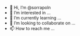 - 👋 Hi, I’m @sorrapoln
- 👀 I’m interested in ...
- 🌱 I’m currently learning ...
- 💞️ I’m looking to collaborate on ...
- 📫 How to reach me ...

<!---
sorrapoln/sorrapoln is a ✨ special ✨ repository because its `README.md` (this file) appears on your GitHub profile.
You can click the Preview link to take a look at your changes.
--->
